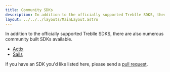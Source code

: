 ```yaml
---
title: Community SDKs
description: In addition to the officially supported Treblle SDKS, there are also numerous community built SDKs available.
layout: ../../../layouts/MainLayout.astro
---
```

In addition to the officially supported Treblle SDKS, there are also numerous community built SDKs available.

* [Actix](https://github.com/barrage/actix-treblle)
* [Sails](https://github.com/DominusKelvin/treblle-sails)

If you have an SDK you'd like listed here, please send a <a href="https://github.com/Treblle/docs/tree/main/src/pages/en/integrations/community-sdks.md" target="_blank">pull request</a>.
